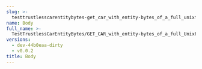 ```yaml
---
slug: >-
  testtrustlesscarentitybytes-get_car_with_entity-bytes_of_a_full_unixfs_file_(accept_header)-body
name: Body
full_name: >-
  TestTrustlessCarEntityBytes/GET_CAR_with_entity-bytes_of_a_full_UnixFS_file_(Accept_Header)/Body
versions:
  - dev-44b0eaa-dirty
  - v0.0.2
title: Body
---
```


